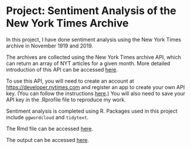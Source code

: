 # Project: Sentiment Analysis of the New York Times Archive

In this project, I have done sentiment analysis using the New York Times archive in November 1919 and 2019.

The archives are collected using the New York Times archive API, which can return an array of NYT articles for a given month. More detailed introduction of this API can be accessed [here](https://developer.nytimes.com/docs/archive-product/1/overview).

To use this API, you will need to create an account at https://developer.nytimes.com and register an app to create your own API key.
(You can follow the instructions [here](https://developer.nytimes.com/get-started).) You will also need to save your API key in the .Rprofile file to reproduce my work.

Sentiment analysis is completed using R. Packages used in this project include `ggwordcloud` and `tidytext`.

The Rmd file can be accessed [here]().

The output can be accessed [here]().

